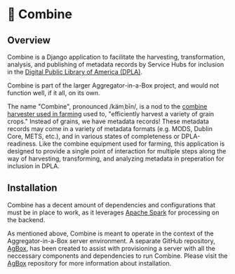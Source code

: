 # &#128668; Combine 

## Overview

Combine is a Django application to facilitate the harvesting, transformation, analysis, and publishing of metadata records by Service Hubs for inclusion in the [Digital Public Library of America (DPLA)](https://dp.la/).

Combine is part of the larger Aggregator-in-a-Box project, and would not function well, if it all, on its own.

The name "Combine", pronounced /kämˌbīn/, is a nod to the [combine harvester used in farming](https://en.wikipedia.org/wiki/Combine_harvester) used to, "efficiently harvest a variety of grain crops."  Instead of grains, we have metadata records!  These metadata records may come in a variety of metadata formats (e.g. MODS, Dublin Core, METS, etc.), and in various states of completeness or DPLA-readiness.  Like the combine equipment used for farming, this application is designed to provide a single point of interaction for multiple steps along the way of harvesting, transforming, and analyzing metadata in preperation for inclusion in DPLA.


## Installation

Combine has a decent amount of dependencies and configurations that must be in place to work, as it leverages [Apache Spark](https://spark.apache.org/) for processing on the backend.

As mentioned above, Combine is meant to operate in the context of the Aggregator-in-a-Box server environment.  A separate GitHub repository, [AgBox](https://github.com/WSULib/AgBox), has been created to assist with provisioning a server with all the neccessary components and dependencies to run Combine.  Please visit the [AgBox](https://github.com/WSULib/AgBox) repository for more information about installation.